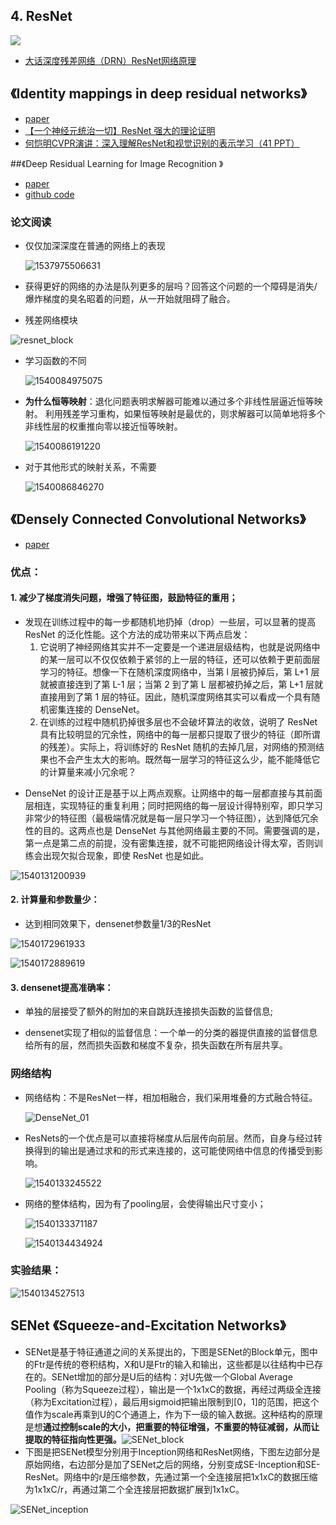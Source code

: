 ## 4. ResNet

![](paper/resnet_01.jpg)

* [大话深度残差网络（DRN）ResNet网络原理](https://my.oschina.net/u/876354/blog/1622896)



## 《Identity mappings in deep residual networks》

* [paper](paper/2016-Identity%20Mappings%20in%20Deep%20Residual%20Networks.pdf)
* [【一个神经元统治一切】ResNet 强大的理论证明](https://mp.weixin.qq.com/s/xTJr-jWMjk73TCZ8gBT4Ww)
* [何恺明CVPR演讲：深入理解ResNet和视觉识别的表示学习（41 PPT）](https://mp.weixin.qq.com/s/Wmj0dkHA93RCWB10lUcgmw)



##《Deep Residual Learning for Image Recognition 》

* [paper](paper/2015-Deep%20Residual%20Learning%20for%20Image%20Recognition.pdf)
* [github code](ResNet.py)

### 论文阅读

* 仅仅加深深度在普通的网络上的表现

  ![1537975506631](readme/ResNet_普通网络加深后的表现.png)

* 获得更好的网络的办法是队列更多的层吗？回答这个问题的一个障碍是消失/爆炸梯度的臭名昭着的问题，从一开始就阻碍了融合。

* 残差网络模块

![resnet_block](readme/resnet_block_01.png)

* 学习函数的不同

  ![1540084975075](readme/resnet_学习函数_01.png)

* **为什么恒等映射**：退化问题表明求解器可能难以通过多个非线性层逼近恒等映射。 利用残差学习重构，如果恒等映射是最优的，则求解器可以简单地将多个非线性层的权重推向零以接近恒等映射。

  ![1540086191220](readme/resnet_恒等映射_01.png)

* 对于其他形式的映射关系，不需要

  ![1540086846270](readme/resnet_恒等映射_02.png)





## 《Densely Connected Convolutional Networks》
* [paper](paper/2018-Densely%20Connected%20Convolutional%20Networks.pdf)

### 优点：

#### 1. 减少了梯度消失问题，增强了特征图，鼓励特征的重用；

* 发现在训练过程中的每一步都随机地扔掉（drop）一些层，可以显著的提高 ResNet 的泛化性能。这个方法的成功带来以下两点启发：
  1. 它说明了神经网络其实并不一定要是一个递进层级结构，也就是说网络中的某一层可以不仅仅依赖于紧邻的上一层的特征，还可以依赖于更前面层学习的特征。想像一下在随机深度网络中，当第 l 层被扔掉后，第 L+1 层就被直接连到了第 L-1 层；当第 2 到了第 L 层都被扔掉之后，第 L+1 层就直接用到了第 1 层的特征。因此，随机深度网络其实可以看成一个具有随机密集连接的 DenseNet。
  2. 在训练的过程中随机扔掉很多层也不会破坏算法的收敛，说明了 ResNet 具有比较明显的冗余性，网络中的每一层都只提取了很少的特征（即所谓的残差）。实际上，将训练好的 ResNet 随机的去掉几层，对网络的预测结果也不会产生太大的影响。既然每一层学习的特征这么少，能不能降低它的计算量来减小冗余呢？

- DenseNet 的设计正是基于以上两点观察。让网络中的每一层都直接与其前面层相连，实现特征的重复利用；同时把网络的每一层设计得特别窄，即只学习非常少的特征图（最极端情况就是每一层只学习一个特征图），达到降低冗余性的目的。这两点也是 DenseNet 与其他网络最主要的不同。需要强调的是，第一点是第二点的前提，没有密集连接，就不可能把网络设计得太窄，否则训练会出现欠拟合现象，即使 ResNet 也是如此。

![1540131200939](readme/DenseNet_优点_01.png)

#### 2. 计算量和参数量少：

- 达到相同效果下，densenet参数量1/3的ResNet

![1540172961933](readme/DenseNet_优点_03.png)

![1540172889619](readme/DenseNet_优点_02.png)

#### 3. densenet提高准确率：

* 单独的层接受了额外的附加的来自跳跃连接损失函数的监督信息;

* densenet实现了相似的监督信息：一个单一的分类的器提供直接的监督信息给所有的层，然而损失函数和梯度不复杂，损失函数在所有层共享。

### 网络结构

* 网络结构：不是ResNet一样，相加相融合，我们采用堆叠的方式融合特征。

  ![DenseNet_01](readme/DenseNet_block.png)

* ResNets的一个优点是可以直接将梯度从后层传向前层。然而，自身与经过转换得到的输出是通过求和的形式来连接的，这可能使网络中信息的传播受到影响。

  ![1540133245522](readme/DenseNet_输出_01.png)

* 网络的整体结构，因为有了pooling层，会使得输出尺寸变小；

  ![1540133371187](readme/DenseNet_整体架构.png)

  ![1540134434924](readme/DenseNet_整体架构_02.png)

### 实验结果：

![1540134527513](readme/DenseNet_实验结果.png)







## SENet 《Squeeze-and-Excitation Networks》

- SENet是基于特征通道之间的关系提出的，下图是SENet的Block单元，图中的Ftr是传统的卷积结构，X和U是Ftr的输入和输出，这些都是以往结构中已存在的。SENet增加的部分是U后的结构：对U先做一个Global Average Pooling（称为Squeeze过程），输出是一个1x1xC的数据，再经过两级全连接（称为Excitation过程），最后用sigmoid把输出限制到[0，1]的范围，把这个值作为scale再乘到U的C个通道上，作为下一级的输入数据。这种结构的原理是想**通过控制scale的大小，把重要的特征增强，不重要的特征减弱，从而让提取的特征指向性更强。**![SENet_block](readme/SENet_block.png)
- 下图是把SENet模型分别用于Inception网络和ResNet网络，下图左边部分是原始网络，右边部分是加了SENet之后的网络，分别变成SE-Inception和SE-ResNet。网络中的r是压缩参数，先通过第一个全连接层把1x1xC的数据压缩为1x1xC/r，再通过第二个全连接层把数据扩展到1x1xC。 

![SENet_inception](readme/SENet_inception.png)

